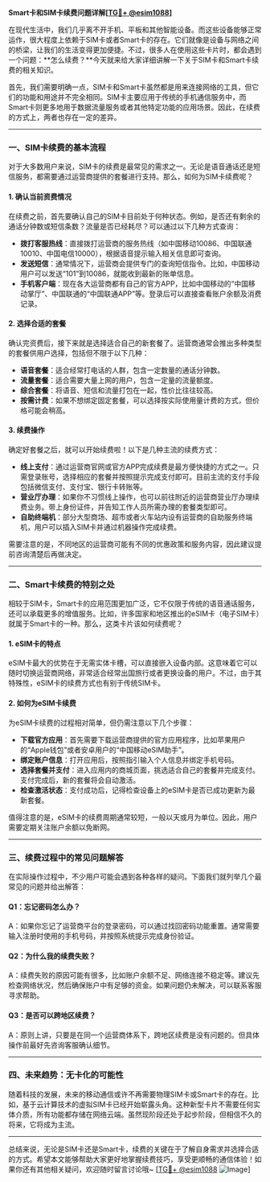 **Smart卡和SIM卡续费问题详解[[TG💪+ @esim1088](https://t.me/s/esim1088)]**

在现代生活中，我们几乎离不开手机、平板和其他智能设备。而这些设备能够正常运作，很大程度上依赖于SIM卡或者Smart卡的存在。它们就像是设备与网络之间的桥梁，让我们的生活变得更加便捷。不过，很多人在使用这些卡片时，都会遇到一个问题：**怎么续费？**今天就来给大家详细讲解一下关于SIM卡和Smart卡续费的相关知识。

首先，我们需要明确一点，SIM卡和Smart卡虽然都是用来连接网络的工具，但它们的功能和用途并不完全相同。SIM卡主要应用于传统的手机通信服务中，而Smart卡则更多地用于数据流量服务或者其他特定功能的应用场景。因此，在续费的方式上，两者也存在一定的差异。

---

### **一、SIM卡续费的基本流程**

对于大多数用户来说，SIM卡的续费是最常见的需求之一。无论是语音通话还是短信服务，都需要通过运营商提供的套餐进行支持。那么，如何为SIM卡续费呢？

#### **1. 确认当前资费情况**
在续费之前，首先要确认自己的SIM卡目前处于何种状态。例如，是否还有剩余的通话分钟数或短信条数？流量是否已经耗尽？可以通过以下几种方式查询：
- **拨打客服热线**：直接拨打运营商的服务热线（如中国移动10086、中国联通10010、中国电信10000），根据语音提示输入相关信息即可查询。
- **发送短信**：通常情况下，运营商会提供专门的查询短信指令。比如，中国移动用户可以发送“101”到10086，就能收到最新的账单信息。
- **手机客户端**：现在各大运营商都有自己的官方APP，比如中国移动的“中国移动掌厅”、中国联通的“中国联通APP”等。登录后可以直接查看账户余额及消费记录。

#### **2. 选择合适的套餐**
确认完资费后，接下来就是选择适合自己的新套餐了。运营商通常会推出多种类型的套餐供用户选择，包括但不限于以下几种：
- **语音套餐**：适合经常打电话的人群，包含一定数量的通话分钟数。
- **流量套餐**：适合需要大量上网的用户，包含一定量的流量额度。
- **综合套餐**：将语音、短信和流量打包在一起，性价比往往较高。
- **按需计费**：如果不想绑定固定套餐，可以选择按实际使用量计费的方式，但价格可能会稍高。

#### **3. 续费操作**
确定好套餐之后，就可以开始续费啦！以下是几种主流的续费方式：

- **线上支付**：通过运营商官网或官方APP完成续费是最方便快捷的方式之一。只需登录账号，选择相应的套餐并按照提示完成支付即可。目前主流的支付手段包括微信支付、支付宝、银行卡转账等。
- **营业厅办理**：如果你不习惯线上操作，也可以前往附近的运营商营业厅办理续费业务。带上身份证件，并告知工作人员所需办理的套餐类型即可。
- **自助终端机**：部分大型商场、超市或者火车站内设有运营商的自助服务终端机，用户可以插入SIM卡并通过机器操作完成续费。

需要注意的是，不同地区的运营商可能有不同的优惠政策和服务内容，因此建议提前咨询清楚后再做决定。

---

### **二、Smart卡续费的特别之处**

相较于SIM卡，Smart卡的应用范围更加广泛，它不仅限于传统的语音通话服务，还可以承载更多的增值服务。比如，许多国家和地区推出的eSIM卡（电子SIM卡）就属于Smart卡的一种。那么，这类卡片该如何续费呢？

#### **1. eSIM卡的特点**
eSIM卡最大的优势在于无需实体卡槽，可以直接嵌入设备内部。这意味着它可以随时切换运营商网络，非常适合经常出国旅行或者更换设备的用户。不过，由于其特殊性，eSIM卡的续费方式也有别于传统SIM卡。

#### **2. 如何为eSIM卡续费**
为eSIM卡续费的过程相对简单，但仍需注意以下几个步骤：
- **下载官方应用**：首先需要下载运营商提供的官方应用程序，比如苹果用户的“Apple钱包”或者安卓用户的“中国移动eSIM助手”。
- **绑定账户信息**：打开应用后，按照指引输入个人信息并绑定手机号码。
- **选择套餐并支付**：进入应用内的商城页面，挑选适合自己的套餐并完成支付。支付完成后，新的套餐将会自动激活。
- **检查激活状态**：支付成功后，记得检查设备上的eSIM卡是否已成功更新为最新套餐。

值得注意的是，eSIM卡的续费周期通常较短，一般以天或月为单位。因此，用户需要定期关注账户余额以免断网。

---

### **三、续费过程中的常见问题解答**

在实际操作过程中，不少用户可能会遇到各种各样的疑问。下面我们就列举几个最常见的问题并给出解答：

#### **Q1：忘记密码怎么办？**
A：如果你忘记了运营商平台的登录密码，可以通过找回密码功能重置。通常需要输入注册时使用的手机号码，并按照系统提示完成身份验证。

#### **Q2：为什么我的续费失败？**
A：续费失败的原因可能有很多，比如账户余额不足、网络连接不稳定等。建议先检查网络状况，然后确保账户中有足够的资金。如果问题仍未解决，可以联系客服寻求帮助。

#### **Q3：是否可以跨地区续费？**
A：原则上讲，只要是在同一个运营商体系下，跨地区续费是没有问题的。但具体操作前最好先咨询客服确认细节。

---

### **四、未来趋势：无卡化的可能性**

随着科技的发展，未来的移动通信或许不再需要物理SIM卡或Smart卡的存在。比如，基于云计算技术的虚拟SIM卡已经开始崭露头角。这种新型卡片不需要任何实体介质，所有功能都存储在网络云端。虽然现阶段还处于起步阶段，但相信不久的将来，它将成为主流。

---

总结来说，无论是SIM卡还是Smart卡，续费的关键在于了解自身需求并选择合适的方式。希望本文能够帮助大家更好地掌握续费技巧，享受更顺畅的通信体验！如果你还有其他相关疑问，欢迎随时留言讨论哦~ [[TG💪+ @esim1088](https://t.me/s/esim1088) ![Image](https://i.postimg.cc/4NQfJmqS/Snipaste-2025-05-13-00-14-12.png)]
